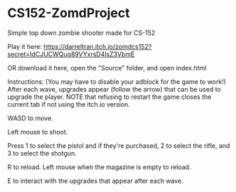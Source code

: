 # CS152-ZomdProject
Simple top down zombie shooter made for CS-152

Play it here: https://darreltran.itch.io/zomdcs152?secret=IdCJUCWQuq89VYxrsD4lsZ3VbmE

OR download it here, open the "Source" folder, and open index.html 

Instructions:
(You may have to disable your adblock for the game to work!) 
After each wave, upgrades appear (follow the arrow) that can be used to upgrade the player. NOTE that refusing to restart the game closes the current tab if not using the itch.io version. 

WASD to move.

Left mouse to shoot.

Press 1 to select the pistol and if they're purchased, 2 to select the rifle, and 3 to select the shotgun.

R to reload. Left mouse when the magazine is empty to reload.

E to interact with the upgrades that appear after each wave.
